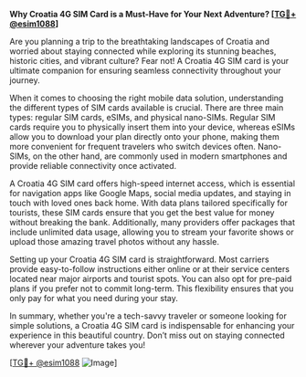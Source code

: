 **Why Croatia 4G SIM Card is a Must-Have for Your Next Adventure? [[TG💪+ @esim1088](https://t.me/s/esim1088)]**

Are you planning a trip to the breathtaking landscapes of Croatia and worried about staying connected while exploring its stunning beaches, historic cities, and vibrant culture? Fear not! A Croatia 4G SIM card is your ultimate companion for ensuring seamless connectivity throughout your journey.

When it comes to choosing the right mobile data solution, understanding the different types of SIM cards available is crucial. There are three main types: regular SIM cards, eSIMs, and physical nano-SIMs. Regular SIM cards require you to physically insert them into your device, whereas eSIMs allow you to download your plan directly onto your phone, making them more convenient for frequent travelers who switch devices often. Nano-SIMs, on the other hand, are commonly used in modern smartphones and provide reliable connectivity once activated.

A Croatia 4G SIM card offers high-speed internet access, which is essential for navigation apps like Google Maps, social media updates, and staying in touch with loved ones back home. With data plans tailored specifically for tourists, these SIM cards ensure that you get the best value for money without breaking the bank. Additionally, many providers offer packages that include unlimited data usage, allowing you to stream your favorite shows or upload those amazing travel photos without any hassle.

Setting up your Croatia 4G SIM card is straightforward. Most carriers provide easy-to-follow instructions either online or at their service centers located near major airports and tourist spots. You can also opt for pre-paid plans if you prefer not to commit long-term. This flexibility ensures that you only pay for what you need during your stay.

In summary, whether you're a tech-savvy traveler or someone looking for simple solutions, a Croatia 4G SIM card is indispensable for enhancing your experience in this beautiful country. Don’t miss out on staying connected wherever your adventure takes you!

[[TG💪+ @esim1088](https://t.me/s/esim1088) ![Image](https://i.postimg.cc/Y0z9fWf4/image.png)]